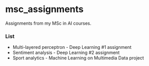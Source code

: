 # msc_assignments

Assignments from my MSc in AI courses.

### List
- Multi-layered perceptron - Deep Learning #1 assignment
- Sentiment analysis - Deep Learning #2 assignment
- Sport analytics - Machine Learning on Multimedia Data project